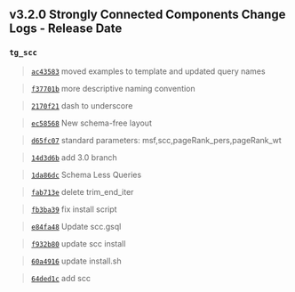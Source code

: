 
## v3.2.0 Strongly Connected Components Change Logs - Release Date

### `tg_scc`

> [`ac43583`](https://github.com/tigergraph/gsql-graph-algorithms/commit/ac435831c1e0f8a254f52dfa1390d2e3b48f161f) moved examples to template and updated query names

> [`f37701b`](https://github.com/tigergraph/gsql-graph-algorithms/commit/f37701be48f14093bc2e82c078c152124de35fd6) more descriptive naming convention

> [`2170f21`](https://github.com/tigergraph/gsql-graph-algorithms/commit/2170f218a86c28359ebfdeb90e35749ba0794d1f) dash to underscore

> [`ec58568`](https://github.com/tigergraph/gsql-graph-algorithms/commit/ec58568cdd7e608bd7af13d6bce2eaf781c9798f) New schema-free layout

> [`d65fc07`](https://github.com/tigergraph/gsql-graph-algorithms/commit/d65fc0781e2d6e05e57e8d74d7648667e2b47cfa) standard parameters: msf,scc,pageRank_pers,pageRank_wt

> [`14d3d6b`](https://github.com/tigergraph/gsql-graph-algorithms/commit/14d3d6b2684705a8917bf491084d3786809f0141) add 3.0 branch

> [`1da86dc`](https://github.com/tigergraph/gsql-graph-algorithms/commit/1da86dc6c1c1751f58241c2ae8e056169867ac31) Schema Less Queries

> [`fab713e`](https://github.com/tigergraph/gsql-graph-algorithms/commit/fab713ef7ddb6efa9ef624ef8c9dd19082378613) delete trim_end_iter

> [`fb3ba39`](https://github.com/tigergraph/gsql-graph-algorithms/commit/fb3ba392a8097fffd50104441f627fcdfc0c5278) fix install script

> [`e84fa48`](https://github.com/tigergraph/gsql-graph-algorithms/commit/e84fa480ccdd3aa0836be2faa0f623d2254724c9) Update scc.gsql

> [`f932b80`](https://github.com/tigergraph/gsql-graph-algorithms/commit/f932b8041fe673b7238df410119d6154b6938ede) update scc install

> [`60a4916`](https://github.com/tigergraph/gsql-graph-algorithms/commit/60a4916597026f0c4e0daf3fb604ff4bbb66597a) update install.sh

> [`64ded1c`](https://github.com/tigergraph/gsql-graph-algorithms/commit/64ded1c7800f5b5b88325914b8025af6bc7a7e64) add scc
